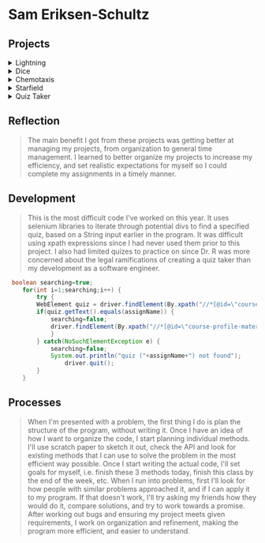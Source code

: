 # Sam Eriksen-Schultz

## Projects
<details>
<summary>Lightning</summary>
	<br><a href="https://github.com/SamEriksenSchultz/lightning2">repo link</a>
	<p>
		<br>The goal with this project was to practice applying Math.random() and Processing to create a "lightning storm". <br><br>
		This is the "meat" of this assigment, a method in the Lightning class that generates a random color, path, and stroke for each lightning bolt. 
	
	void init(){ 
    		randColor=new PVector((int)random(0,255),(int)random(0,255),(int)random(0,255));
    		int stroke=int(random(0,10));
		
    		while(y<800){
     			int endX = x + int(random(-4,4));
     			int endY = y + 2;
     			strokeWeight(stroke);
     			stroke(randColor.x,randColor.y,randColor.z); 
     			line(x,y,endX,endY);
     			x = endX;   
     			y = endY;  
    		} 
    
  	}
</p>	
</details>

<details>
<summary>Dice</summary>
	<br><a href="https://github.com/SamEriksenSchultz/dice3">repo link</a><br><br>
	<p>
	The purpose of this project was to practice changing graphics and general code structure. <br><br>
	This was the highlight of my code: using multiple methods, the user can drag and drop the Die object with an offset based on where the Die was clicked. I tried to turn it into a game but I ran into time constraints and it didn't come out the way I had envisioned it. <br><br>
		This first method locks the offset of the user click compared to the coordinates of the Die, and stores it to an x and y float.
	
	void mousePressed() {
  
  	if(overDie) { 
    		locked = true; 
    		fill(255, 255, 255);
  	} else {
    		locked = false;
  	}
  	xOffset = mouseX-location.x; 
  	yOffset = mouseY-location.y;
	
	}
</p>
	<p>
	The second method adjusts the Die location based on the mouse location minus the previously updated offsets.

	void mouseDragged() {
  	
	if(locked) {
    		location.x = mouseX-xOffset; 
    		location.y = mouseY-yOffset; 
  		}
	}
	
</p>
</details>

<details>
<summary>Chemotaxis</summary>
	<br><a href="https://github.com/SamEriksenSchultz/chemotaxis4">repo link</a><br><br>
	<p>
	The purpose of the Chemotaxis project was to practice creativity in problem-solving when presented with a task. In this instance, the task was to create a data structure of "psuedo-AI" that would travel towards a given point.<br><br>
		In order to give the dots "path-finding", I used basic trigonometry and the atan2() method to calculate the hypotenuse between the two given points. This was also excellent practice for working with PVectors instead of individual coordinates.
		
	targetLocation=new PVector(GoalLocation.x,GoalLocation.y);
    float thetaRadians=atan2(targetLocation.y-location.y,targetLocation.x-location.x);
    velocity=new PVector((float)Math.cos(thetaRadians)*4,(float)Math.sin(thetaRadians)*4);
	location.add(velocity);

</p>
</details>
<details>
<summary>Starfield</summary>
	<a href="https://github.com/SamEriksenSchultz/starfield5">repo link</a>
</details>
<details>
<summary>Quiz Taker</summary>
	<a href="https://github.com/SamEriksenSchultz/quizTaker">repo link</a>
</details>

## Reflection 
>The main benefit I got from these projects was getting better at managing my projects, from organization to general time management. I learned to better organize my projects to increase my efficiency, and set realistic expectations for myself so I could complete my assignments in a timely manner.

## Development
>This is the most difficult code I've worked on this year. It uses selenium libraries to iterate through potential divs to find a specified quiz, based on a String input earlier in the program. It was difficult using xpath expressions since I had never used them prior to this project. I also had limited quizes to practice on since Dr. R was more concerned about the legal ramifications of creating a quiz taker than my development as a software engineer.

```Java
 boolean searching=true;
 	for(int i=1;searching;i++) {
		try {
		WebElement quiz = driver.findElement(By.xpath("//*[@id=\"course-profile-materials\"]/div[2]/div/div["+i+"]/div/div[3]/div[1]/a"));
		if(quiz.getText().equals(assignName)) {
			searching=false;
			driver.findElement(By.xpath("//*[@id=\"course-profile-materials\"]/div[2]/div/div["+i+"]/div/div[3]/div[1]/a")).click();
			}
		} catch(NoSuchElementException e) {
			searching=false;
			System.out.println("quiz ("+assignName+") not found");
      			driver.quit();
		}
	}
```

## Processes
>When I'm presented with a problem, the first thing I do is plan the structure of the program, without writing it. Once I have an idea of how I want to organize the code, I start planning individual methods. I'll use scratch paper to sketch it out, check the API and look for existing methods that I can use to solve the problem in the most efficient way possible. Once I start writing the actual code, I'll set goals for myself, i.e. finish these 3 methods today, finish this class by the end of the week, etc. When I run into problems, first I'll look for how people with similar problems approached it, and if I can apply it to my program. If that doesn't work, I'll try asking my friends how they would do it, compare solutions, and try to work towards a promise. <br> After working out bugs and ensuring my project meets given requirements, I work on organization and refinement, making the program more efficient, and easier to understand.
